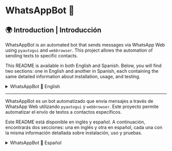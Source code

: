 # WhatsAppBot 📲

## 🌍 Introduction | Introducción

WhatsAppBot is an automated bot that sends messages via WhatsApp Web using `pyautogui` and `webbrowser`. This project allows the automation of sending texts to specific contacts.

This README is available in both English and Spanish. Below, you will find two sections: one in English and another in Spanish, each containing the same detailed information about installation, usage, and testing.

<details>
  <summary>WhatsAppBot 📲 English</summary>

  # WhatsAppBot 📲

Automate WhatsApp messages using Python and WhatsApp Web.

## 📌 Description

WhatsAppBot is a bot that sends messages via WhatsApp Web using `pyautogui` and `webbrowser`. It allows automating text messages to specific contacts.

## 📁 Project Structure

```sh
WhatsAppBot/
├── data/
│   ├── script.txt                # File containing the messages to send
├── src/
│   ├── whatsapp_bot.py          # Main bot logic
│   ├── main.py                  # Executable script to start the bot
│   ├── test_main.py             # Unit tests for the project
├── requirements.txt             # Required dependencies
├── README.md                    # Project documentation
├── .gitignore                   # Files and folders to ignore in the repository
```

# 🚀 Installation and Usage

## 📌 1. Clone the repository

```sh
git clone [https://github.com/camilotenorio1234/WhatsAppBot.git](https://github.com/camilotenorio1234/WhatsAppBot/tree/main)
cd WhatsAppBot
```

## 📌 2. Install dependencies

This project runs on **Python 3.7**. Before running it, install the required dependencies:

```sh
pip install -r requirements.txt
```

## 📌 3. Run the bot

Make sure you are logged into WhatsApp Web.
Run the main script to start the bot:

```sh
python src/main.py
```

The bot will open WhatsApp Web, select the contact number, and send the messages stored in `script.txt`.

## ⚙️ Contact and Country Code Configuration

Modify the function `get_whatsapp_numbers()` in `whatsapp_bot.py` to add contact numbers.

```sh
def get_whatsapp_numbers(self) -> dict:
    """
    📌 Add numbers to which messages will be sent.
    ⚠️ Example numbers have been provided to prevent misuse.
    """
    return {
        "me": 0000000000,
        "friend1": 1111111111,
        "friend2": 2222222222,
        "friend3": 3333333333,
        "friend4": 4444444444,
        "friend5": 9999999999  # ⚠️ Example number not valid
    }
```

Modify `get_country_codes()` to add new countries.

```sh
def get_country_codes(self) -> dict:
    return {
        "Colombia": 57,
        "Spain": 34,
        "United States": 1,
        "Mexico": 52,
        "Argentina": 54,
        "Brazil": 55
    }
```

## ✅ Unit Test Results

The project includes automated tests executed with pytest.

To run the tests:

```sh
pytest src/test_main.py
```

If you want more details:

```sh
pytest -v
```

Below are the results:

```sh
PS C:\Users\JuanC\OneDrive\Desktop\python codes\code in development\whatsapp_bot> pytest src/test_main.py  
========================================================================
platform win32 -- Python 3.7.16, pytest-7.4.4, pluggy-1.2.0
collected 22 items
src\test_main.py ...................... [100%]
========================================================================
22 passed in 0.08s
```
```sh
PS C:\Users\JuanC\OneDrive\Desktop\python codes\code in development\whatsapp_bot> pytest -v
========================================================================
platform win32 -- Python 3.7.16, pytest-7.4.4, pluggy-1.2.0
collected 22 items

src/test_main.py::test_get_country_code[Colombia-57] PASSED  [  4%]
src/test_main.py::test_get_country_code[Spain-34] PASSED     [  9%]
src/test_main.py::test_get_country_code[United States-1] PASSED [13%]
src/test_main.py::test_generate_full_number PASSED            [ 54%]
src/test_main.py::test_generate_full_number_error PASSED      [ 59%]
src/test_main.py::test_message_file_exists PASSED            [ 68%]
src/test_main.py::test_get_whatsapp_numbers PASSED           [ 72%]
========================================================================
22 passed in 0.15s
```

🛠️ Future Improvements
📌 Support for multiple messages per contact.
📌 Graphical User Interface (GUI) for configuring message dispatch.
📌 Detailed logs to record bot activity.

</details>

---

WhatsAppBot es un bot automatizado que envía mensajes a través de WhatsApp Web utilizando `pyautogui` y `webbrowser`. Este proyecto permite automatizar el envío de textos a contactos específicos.

Este README está disponible en inglés y español. A continuación, encontrarás dos secciones: una en inglés y otra en español, cada una con la misma información detallada sobre instalación, uso y pruebas.

<details>
  <summary>WhatsAppBot 📲 Español</summary>

# WhatsAppBot 📲

Automatiza el envío de mensajes de WhatsApp utilizando Python y WhatsApp Web.

## 📌 Descripción

WhatsAppBot es un bot que envía mensajes a través de WhatsApp Web utilizando `pyautogui` y `webbrowser`. Permite automatizar el envío de textos a contactos específicos.

## 📁 Estructura del Proyecto

```sh
WhatsAppBot/
├── data/
│   ├── guion_sherk2.txt        # Archivo con los mensajes a enviar
├── src/
│   ├── whatsapp_bot.py         # Lógica principal del bot
│   ├── main.py                 # Archivo ejecutable para iniciar el bot
│   ├── test_main.py            # Pruebas unitarias del proyecto
├── requirements.txt            # Dependencias necesarias para la ejecución
├── README.md                   # Documentación del proyecto
├── .gitignore                   # Archivos y carpetas a ignorar en el repositorio
```

# 🚀 Instalación y Uso

## 📌 1. Clonar el repositorio

```sh
git clone [https://github.com/camilotenorio1234/WhatsAppBot.git](https://github.com/camilotenorio1234/WhatsAppBot/tree/main)
cd WhatsAppBot

```

## 📌 2. Instalar dependencias

Este proyecto está desarrollado en **Python 3.7**. Antes de ejecutarlo, instala las dependencias necesarias con:

```sh
pip install -r requirements.txt
```

## 📌 3. Ejecutar el bot

Asegúrate de haber iniciado sesión en WhatsApp Web.
Ejecuta el script principal para iniciar el bot:

```sh
python src/main.py
```

El bot abrirá WhatsApp Web, seleccionará el número del contacto y enviará los mensajes almacenados en `guion_sherk2.txt`.

## ⚙️ Configuración de Contactos y Países

Modifica la función `obtener_numeros_whatsapp()` en `whatsapp_bot.py` para agregar los números de contacto.

Modifica `obtener_codigos_pais()` para agregar nuevos países.

## ✅ Resultados de Pruebas Unitarias

El proyecto cuenta con pruebas automatizadas ejecutadas con pytest.

Para ejecutar las pruebas:

```sh
pytest src/test_main.py
```

Si quieres ver más detalles:

```sh
pytest -v
```

A continuación, los resultados:
```sh
PS C:\Users\JuanC\OneDrive\Escritorio\codigos python\codigo en desarrollo\whatsapp_bot> pytest src/test_main.py  
========================================================================
platform win32 -- Python 3.7.16, pytest-7.4.4, pluggy-1.2.0
collected 22 items
src\test_main.py ...................... [100%]
========================================================================
22 passed in 0.08s
```
```sh
PS C:\Users\JuanC\OneDrive\Escritorio\codigos python\codigo en desarrollo\whatsapp_bot> pytest -v
========================================================================
platform win32 -- Python 3.7.16, pytest-7.4.4, pluggy-1.2.0
collected 22 items

src/test_main.py::test_obtener_codigo_pais[Colombia-57] PASSED  [  4%]
src/test_main.py::test_obtener_codigo_pais[España-34] PASSED     [  9%]
src/test_main.py::test_obtener_codigo_pais[Estados Unidos-1] PASSED [13%]
src/test_main.py::test_generar_numero_completo PASSED            [ 54%]
src/test_main.py::test_generar_numero_completo_error PASSED      [ 59%]
src/test_main.py::test_archivo_mensajes_existe PASSED            [ 68%]
src/test_main.py::test_obtener_numeros_whatsapp PASSED           [ 72%]
========================================================================
22 passed in 0.15s
```



🛠️ Mejoras Futuras
📌 Soporte para múltiples mensajes por contacto.
📌 Interfaz gráfica (GUI) para configurar los envíos.
📌 Logs detallados para registrar la actividad del bot.

</details>
